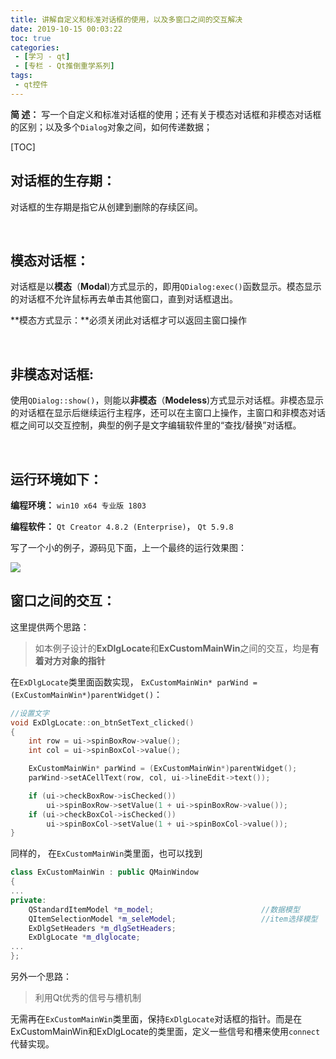 ```yaml
---
title: 讲解自定义和标准对话框的使用，以及多窗口之间的交互解决
date: 2019-10-15 00:03:22
toc: true
categories: 
 - [学习 - qt]
 - [专栏 - Qt推倒重学系列]
tags: 
 - qt控件
---
```




**简  述：**  写一个自定义和标准对话框的使用；还有关于模态对话框和非模态对话框的区别；以及多个`Dialog`对象之间，如何传递数据；

<!-- more -->

[TOC]

## 对话框的生存期：

对话框的生存期是指它从创建到删除的存续区间。

<br>

## 模态对话框：

对话框是以**模态**（**Modal**)方式显示的，即用`QDialog:exec()`函数显示。模态显示的对话框不允许鼠标再去单击其他窗口，直到对话框退出。

**模态方式显示：**必须关闭此对话框才可以返回主窗口操作

<br>

## 非模态对话框:

使用`QDialog::show()`，则能以**非模态**（**Modeless**)方式显示对话框。非模态显示的对话框在显示后继续运行主程序，还可以在主窗口上操作，主窗口和非模态对话框之间可以交互控制，典型的例子是文字编辑软件里的“查找/替换”对话框。

<br>

## 运行环境如下：

**编程环境：**  `win10 x64 专业版 1803`  

**编程软件：**  `Qt Creator 4.8.2 (Enterprise)`， `Qt 5.9.8`

写了一个小的例子，源码见下面，上一个最终的运行效果图：

<img src="https://raw.githubusercontent.com/touwoyimuli/FigureBed/master/img/20191008001023.gif"/>

<br>

## 窗口之间的交互：

这里提供两个思路：

> 如本例子设计的**ExDlgLocate**和**ExCustomMainWin**之间的交互，均是**有着对方对象的指针**

在`ExDlgLocate`类里面函数实现， `ExCustomMainWin* parWind = (ExCustomMainWin*)parentWidget()`：

```cpp
//设置文字
void ExDlgLocate::on_btnSetText_clicked()
{
    int row = ui->spinBoxRow->value();                                     //定位到单元格，并且设置字符串
    int col = ui->spinBoxCol->value();

    ExCustomMainWin* parWind = (ExCustomMainWin*)parentWidget();           //向具体的item中填写字符串
    parWind->setACellText(row, col, ui->lineEdit->text());

    if (ui->checkBoxRow->isChecked())
        ui->spinBoxRow->setValue(1 + ui->spinBoxRow->value());
    if (ui->checkBoxCol->isChecked())
        ui->spinBoxCol->setValue(1 + ui->spinBoxCol->value());
}
```

同样的， 在`ExCustomMainWin`类里面，也可以找到

```cpp
class ExCustomMainWin : public QMainWindow
{
...
private:
    QStandardItemModel *m_model;                        //数据模型
    QItemSelectionModel *m_seleModel;                   //item选择模型
    ExDlgSetHeaders *m_dlgSetHeaders;
    ExDlgLocate *m_dlglocate;
...
};
```

另外一个思路：

> 利用Qt优秀的信号与槽机制

无需再在`ExCustomMainWin`类里面，保持`ExDlgLocate`对话框的指针。而是在ExCustomMainWin和ExDlgLocate的类里面，定义一些信号和槽来使用`connect`代替实现。
